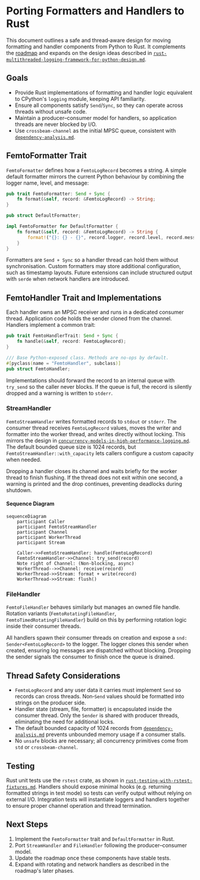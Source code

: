 # Porting Formatters and Handlers to Rust

This document outlines a safe and thread‑aware design for moving
formatting and handler components from Python to Rust. It complements the
[roadmap](./roadmap.md) and expands on the design ideas described in
[`rust-multithreaded-logging-framework-for-python-design.md`](./rust-multithreaded-logging-framework-for-python-design.md).

## Goals

- Provide Rust implementations of formatting and handler logic
  equivalent to CPython's `logging` module, keeping API familiarity.
- Ensure all components satisfy `Send`/`Sync`, so they can operate across
  threads without unsafe code.
- Maintain a producer–consumer model for handlers, so application threads
  are never blocked by I/O.
- Use `crossbeam-channel` as the initial MPSC queue, consistent with
  [`dependency-analysis.md`](./dependency-analysis.md).

## FemtoFormatter Trait

`FemtoFormatter` defines how a `FemtoLogRecord` becomes a string. A
simple default formatter mirrors the current Python behaviour by
combining the logger name, level, and message:

```rust
pub trait FemtoFormatter: Send + Sync {
    fn format(&self, record: &FemtoLogRecord) -> String;
}

pub struct DefaultFormatter;

impl FemtoFormatter for DefaultFormatter {
    fn format(&self, record: &FemtoLogRecord) -> String {
        format!("{}: {} - {}", record.logger, record.level, record.message)
    }
}
```

Formatters are `Send + Sync` so a handler thread can hold them without
synchronisation. Custom formatters may store additional configuration,
such as timestamp layouts. Future extensions can include structured
output with `serde` when network handlers are introduced.

## FemtoHandler Trait and Implementations

Each handler owns an MPSC receiver and runs in a dedicated consumer
thread. Application code holds the sender cloned from the channel.
Handlers implement a common trait:

```rust
pub trait FemtoHandlerTrait: Send + Sync {
    fn handle(&self, record: FemtoLogRecord);
}

/// Base Python-exposed class. Methods are no-ops by default.
#[pyclass(name = "FemtoHandler", subclass)]
pub struct FemtoHandler;
```

Implementations should forward the record to an internal queue with
`try_send` so the caller never blocks. If the queue is full, the record is
silently dropped and a warning is written to `stderr`.

### StreamHandler

`FemtoStreamHandler` writes formatted records to `stdout` or `stderr`.
The consumer thread receives `FemtoLogRecord` values, moves the writer and
formatter into the worker thread, and writes directly without locking.
This mirrors the design in
[`concurrency-models-in-high-performance-logging.md`](./concurrency-models-in-high-performance-logging.md#1-the-picologging-concurrency-model-a-hybrid-approach).
The default bounded queue size is 1024 records, but
`FemtoStreamHandler::with_capacity` lets callers configure a custom
capacity when needed.

Dropping a handler closes its channel and waits briefly for the worker
thread to finish flushing. If the thread does not exit within one
second, a warning is printed and the drop continues, preventing
deadlocks during shutdown.

#### Sequence Diagram

```mermaid
sequenceDiagram
    participant Caller
    participant FemtoStreamHandler
    participant Channel
    participant WorkerThread
    participant Stream

    Caller->>FemtoStreamHandler: handle(FemtoLogRecord)
    FemtoStreamHandler->>Channel: try_send(record)
    Note right of Channel: (Non-blocking, async)
    WorkerThread-->>Channel: receive(record)
    WorkerThread->>Stream: format + write(record)
    WorkerThread->>Stream: flush()
```

### FileHandler

`FemtoFileHandler` behaves similarly but manages an owned file handle.
Rotation variants (`FemtoRotatingFileHandler`,
`FemtoTimedRotatingFileHandler`) build on this by performing rotation
logic inside their consumer threads.

All handlers spawn their consumer threads on creation and expose a
`snd: Sender<FemtoLogRecord>` to the logger. The logger clones this
sender when created, ensuring log messages are dispatched without
blocking. Dropping the sender signals the consumer to finish once the
queue is drained.

## Thread Safety Considerations

- `FemtoLogRecord` and any user data it carries must implement `Send` so
  records can cross threads. Non‑`Send` values should be formatted into
  strings on the producer side.
- Handler state (stream, file, formatter) is encapsulated inside the
  consumer thread. Only the `Sender` is shared with producer threads,
  eliminating the need for additional locks.
- The default bounded capacity of 1024 records from
  [`dependency-analysis.md`](./dependency-analysis.md) prevents unbounded
  memory usage if a consumer stalls.
- No `unsafe` blocks are necessary; all concurrency primitives come from
  `std` or `crossbeam-channel`.

## Testing

Rust unit tests use the `rstest` crate, as shown in
[`rust-testing-with-rstest-fixtures.md`](./rust-testing-with-rstest-fixtures.md).
Handlers should expose minimal hooks (e.g. returning formatted strings in
test mode) so tests can verify output without relying on external I/O.
Integration tests will instantiate loggers and handlers together to
ensure proper channel operation and thread termination.

## Next Steps

1. Implement the `FemtoFormatter` trait and `DefaultFormatter` in Rust.
2. Port `StreamHandler` and `FileHandler` following the producer–consumer
   model.
3. Update the roadmap once these components have stable tests.
4. Expand with rotating and network handlers as described in the
   roadmap's later phases.
